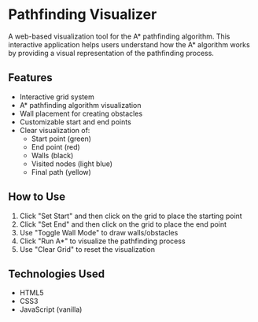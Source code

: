 # Pathfinding Visualizer

A web-based visualization tool for the A* pathfinding algorithm. This interactive application helps users understand how the A* algorithm works by providing a visual representation of the pathfinding process.

## Features

- Interactive grid system
- A* pathfinding algorithm visualization
- Wall placement for creating obstacles
- Customizable start and end points
- Clear visualization of:
  - Start point (green)
  - End point (red)
  - Walls (black)
  - Visited nodes (light blue)
  - Final path (yellow)

## How to Use

1. Click "Set Start" and then click on the grid to place the starting point
2. Click "Set End" and then click on the grid to place the end point
3. Use "Toggle Wall Mode" to draw walls/obstacles
4. Click "Run A*" to visualize the pathfinding process
5. Use "Clear Grid" to reset the visualization

## Technologies Used

- HTML5
- CSS3
- JavaScript (vanilla)